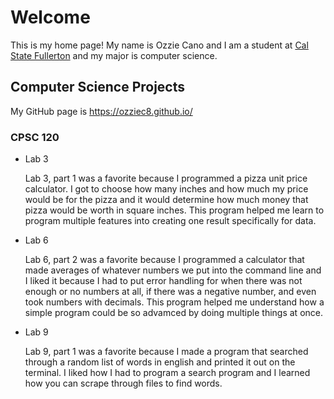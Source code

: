 # Welcome

This is my home page! My name is Ozzie Cano and I am a student at [Cal State Fullerton](http://www.fullerton.edu/) and my major is computer science.

## Computer Science Projects

My GitHub page is https://ozziec8.github.io/

### CPSC 120

* Lab 3

    Lab 3, part 1 was a favorite because I programmed a pizza unit price 
    calculator. I got to choose how many inches and how much my price 
    would be for the pizza and it would determine how much money that
    pizza would be worth in square inches. This program helped me 
    learn to program multiple features into creating one result 
    specifically for data.
    
* Lab 6

    Lab 6, part 2 was a favorite because I programmed a calculator
    that made averages of whatever numbers we put into the command line
    and I liked it because I had to put error handling for when there 
    was not enough or no numbers at all, if there was a negative number,
    and even took numbers with decimals. This program helped me 
    understand how a simple program could be so advamced by doing 
    multiple things at once.
    
* Lab 9

    Lab 9, part 1 was a favorite because I made a program that 
    searched through a random list of words in english and printed it
    out on the terminal. I liked how I had to program a search program
    and I learned how you can scrape through files to find words.
